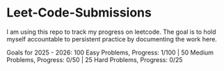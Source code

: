 # Leet-Code-Submissions
I am using this repo to track my progress on leetcode. The goal is to hold myself accountable to persistent practice by documenting the work here.

Goals for 2025 - 2026:
  100 Easy Problems, Progress: 1/100 |
  50 Medium Problems, Progress: 0/50 |
  25 Hard Problems, Progress: 0/25
